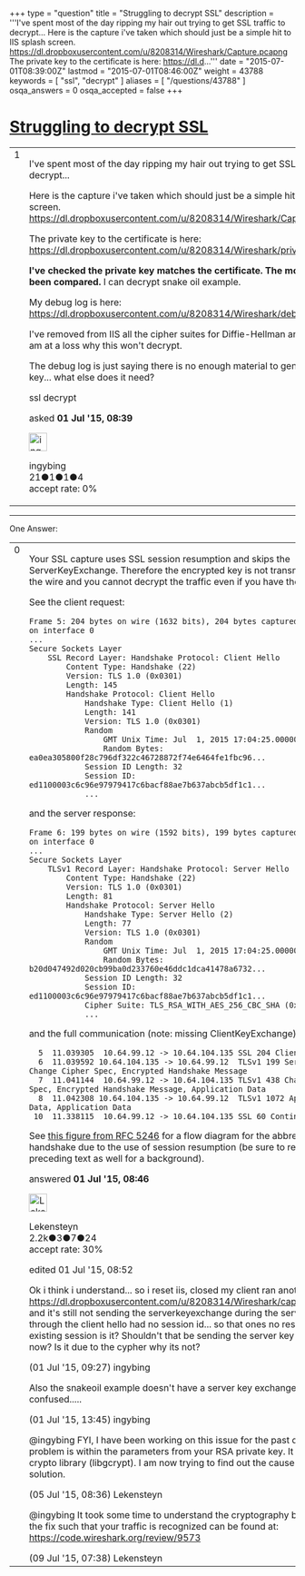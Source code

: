 +++
type = "question"
title = "Struggling to decrypt SSL"
description = '''I&#x27;ve spent most of the day ripping my hair out trying to get SSL traffic to decrypt... Here is the capture i&#x27;ve taken which should just be a simple hit to IIS splash screen. https://dl.dropboxusercontent.com/u/8208314/Wireshark/Capture.pcapng The private key to the certificate is here:  https://dl.d...'''
date = "2015-07-01T08:39:00Z"
lastmod = "2015-07-01T08:46:00Z"
weight = 43788
keywords = [ "ssl", "decrypt" ]
aliases = [ "/questions/43788" ]
osqa_answers = 0
osqa_accepted = false
+++

<div class="headNormal">

# [Struggling to decrypt SSL](/questions/43788/struggling-to-decrypt-ssl)

</div>

<div id="main-body">

<div id="askform">

<table id="question-table" style="width:100%;"><colgroup><col style="width: 50%" /><col style="width: 50%" /></colgroup><tbody><tr class="odd"><td style="width: 30px; vertical-align: top"><div class="vote-buttons"><div id="post-43788-score" class="post-score" title="current number of votes">1</div><div id="favorite-count" class="favorite-count"></div></div></td><td><div id="item-right"><div class="question-body"><p>I've spent most of the day ripping my hair out trying to get SSL traffic to decrypt...</p><p>Here is the capture i've taken which should just be a simple hit to IIS splash screen. <a href="https://dl.dropboxusercontent.com/u/8208314/Wireshark/Capture.pcapng">https://dl.dropboxusercontent.com/u/8208314/Wireshark/Capture.pcapng</a></p><p>The private key to the certificate is here: <a href="https://dl.dropboxusercontent.com/u/8208314/Wireshark/privatekey.pem">https://dl.dropboxusercontent.com/u/8208314/Wireshark/privatekey.pem</a></p><p><strong>I've checked the private key matches the certificate. The modulus has been compared.</strong> I can decrypt snake oil example.</p><p>My debug log is here: <a href="https://dl.dropboxusercontent.com/u/8208314/Wireshark/debug.txt">https://dl.dropboxusercontent.com/u/8208314/Wireshark/debug.txt</a></p><p>I've removed from IIS all the cipher suites for Diffie-Hellman and ECDH so am at a loss why this won't decrypt.</p><p>The debug log is just saying there is no enough material to generate the key... what else does it need?</p></div><div id="question-tags" class="tags-container tags">ssl decrypt</div><div id="question-controls" class="post-controls"></div><div class="post-update-info-container"><div class="post-update-info post-update-info-user"><p>asked <strong>01 Jul '15, 08:39</strong></p><img src="https://secure.gravatar.com/avatar/0fd9254e876670b245a27af6492caa9f?s=32&amp;d=identicon&amp;r=g" class="gravatar" width="32" height="32" alt="ingybing&#39;s gravatar image" /><p>ingybing<br />
<span class="score" title="21 reputation points">21</span><span title="1 badges"><span class="badge1">●</span><span class="badgecount">1</span></span><span title="1 badges"><span class="silver">●</span><span class="badgecount">1</span></span><span title="4 badges"><span class="bronze">●</span><span class="badgecount">4</span></span><br />
<span class="accept_rate" title="Rate of the user&#39;s accepted answers">accept rate:</span> <span title="ingybing has no accepted answers">0%</span></p></div></div><div id="comments-container-43788" class="comments-container"></div><div id="comment-tools-43788" class="comment-tools"></div><div class="clear"></div><div id="comment-43788-form-container" class="comment-form-container"></div><div class="clear"></div></div></td></tr></tbody></table>

------------------------------------------------------------------------

<div class="tabBar">

<span id="sort-top"></span>

<div class="headQuestions">

One Answer:

</div>

</div>

<span id="43789"></span>

<div id="answer-container-43789" class="answer">

<table style="width:100%;"><colgroup><col style="width: 50%" /><col style="width: 50%" /></colgroup><tbody><tr class="odd"><td style="width: 30px; vertical-align: top"><div class="vote-buttons"><div id="post-43789-score" class="post-score" title="current number of votes">0</div></div></td><td><div class="item-right"><div class="answer-body"><p>Your SSL capture uses SSL session resumption and skips the ServerKeyExchange. Therefore the encrypted key is not transmitted over the wire and you cannot decrypt the traffic even if you have the private key.</p><p>See the client request:</p><pre><code>Frame 5: 204 bytes on wire (1632 bits), 204 bytes captured (1632 bits) on interface 0
...
Secure Sockets Layer
    SSL Record Layer: Handshake Protocol: Client Hello
        Content Type: Handshake (22)
        Version: TLS 1.0 (0x0301)
        Length: 145
        Handshake Protocol: Client Hello
            Handshake Type: Client Hello (1)
            Length: 141
            Version: TLS 1.0 (0x0301)
            Random
                GMT Unix Time: Jul  1, 2015 17:04:25.000000000 CEST
                Random Bytes: ea0ea305800f28c796df322c46728872f74e6464fe1fbc96...
            Session ID Length: 32
            Session ID: ed1100003c6c96e97979417c6bacf88ae7b637abcb5df1c1...
            ...</code></pre><p>and the server response:</p><pre><code>Frame 6: 199 bytes on wire (1592 bits), 199 bytes captured (1592 bits) on interface 0
...
Secure Sockets Layer
    TLSv1 Record Layer: Handshake Protocol: Server Hello
        Content Type: Handshake (22)
        Version: TLS 1.0 (0x0301)
        Length: 81
        Handshake Protocol: Server Hello
            Handshake Type: Server Hello (2)
            Length: 77
            Version: TLS 1.0 (0x0301)
            Random
                GMT Unix Time: Jul  1, 2015 17:04:25.000000000 CEST
                Random Bytes: b20d047492d020cb99ba0d233760e46ddc1dca41478a6732...
            Session ID Length: 32
            Session ID: ed1100003c6c96e97979417c6bacf88ae7b637abcb5df1c1...
            Cipher Suite: TLS_RSA_WITH_AES_256_CBC_SHA (0x0035)
            ...</code></pre><p>and the full communication (note: missing ClientKeyExchange):</p><pre><code>  5  11.039305  10.64.99.12 -&gt; 10.64.104.135 SSL 204 Client Hello
  6  11.039592 10.64.104.135 -&gt; 10.64.99.12  TLSv1 199 Server Hello, Change Cipher Spec, Encrypted Handshake Message
  7  11.041144  10.64.99.12 -&gt; 10.64.104.135 TLSv1 438 Change Cipher Spec, Encrypted Handshake Message, Application Data
  8  11.042308 10.64.104.135 -&gt; 10.64.99.12  TLSv1 1072 Application Data, Application Data
 10  11.338115  10.64.99.12 -&gt; 10.64.104.135 SSL 60 Continuation Data</code></pre><p>See <a href="https://tools.ietf.org/html/rfc5246#page-37">this figure from RFC 5246</a> for a flow diagram for the abbreviated handshake due to the use of session resumption (be sure to read the preceding text as well for a background).</p></div><div class="answer-controls post-controls"></div><div class="post-update-info-container"><div class="post-update-info post-update-info-user"><p>answered <strong>01 Jul '15, 08:46</strong></p><img src="https://secure.gravatar.com/avatar/285b1f0f4caadc088a38c40aea22feba?s=32&amp;d=identicon&amp;r=g" class="gravatar" width="32" height="32" alt="Lekensteyn&#39;s gravatar image" /><p>Lekensteyn<br />
<span class="score" title="2213 reputation points"><span>2.2k</span></span><span title="3 badges"><span class="badge1">●</span><span class="badgecount">3</span></span><span title="7 badges"><span class="silver">●</span><span class="badgecount">7</span></span><span title="24 badges"><span class="bronze">●</span><span class="badgecount">24</span></span><br />
<span class="accept_rate" title="Rate of the user&#39;s accepted answers">accept rate:</span> <span title="Lekensteyn has 32 accepted answers">30%</span></p></div><div class="post-update-info post-update-info-edited"><p>edited 01 Jul '15, 08:52</p></div></div><div id="comments-container-43789" class="comments-container"><span id="43793"></span><div id="comment-43793" class="comment"><div id="post-43793-score" class="comment-score"></div><div class="comment-text"><p>Ok i think i understand... so i reset iis, closed my client ran another trace: <a href="https://dl.dropboxusercontent.com/u/8208314/Wireshark/capture2.pcapng">https://dl.dropboxusercontent.com/u/8208314/Wireshark/capture2.pcapng</a> and it's still not sending the serverkeyexchange during the server hello even through the client hello had no session id... so that ones no resuming an existing session is it? Shouldn't that be sending the server key exchange now? Is it due to the cypher why its not?</p></div><div id="comment-43793-info" class="comment-info"><span class="comment-age">(01 Jul '15, 09:27)</span> ingybing</div></div><span id="43801"></span><div id="comment-43801" class="comment"><div id="post-43801-score" class="comment-score"></div><div class="comment-text"><p>Also the snakeoil example doesn't have a server key exchange... i'm confused.....</p></div><div id="comment-43801-info" class="comment-info"><span class="comment-age">(01 Jul '15, 13:45)</span> ingybing</div></div><span id="43876"></span><div id="comment-43876" class="comment"><div id="post-43876-score" class="comment-score"></div><div class="comment-text"><p>@ingybing FYI, I have been working on this issue for the past days. The problem is within the parameters from your RSA private key. It upsets the crypto library (libgcrypt). I am now trying to find out the cause and a solution.</p></div><div id="comment-43876-info" class="comment-info"><span class="comment-age">(05 Jul '15, 08:36)</span> Lekensteyn</div></div><span id="44010"></span><div id="comment-44010" class="comment"><div id="post-44010-score" class="comment-score"></div><div class="comment-text"><p>@ingybing It took some time to understand the cryptography behind it, but the fix such that your traffic is recognized can be found at: <a href="https://code.wireshark.org/review/9573">https://code.wireshark.org/review/9573</a></p></div><div id="comment-44010-info" class="comment-info"><span class="comment-age">(09 Jul '15, 07:38)</span> Lekensteyn</div></div></div><div id="comment-tools-43789" class="comment-tools"></div><div class="clear"></div><div id="comment-43789-form-container" class="comment-form-container"></div><div class="clear"></div></div></td></tr></tbody></table>

</div>

<div class="paginator-container-left">

</div>

</div>

</div>

